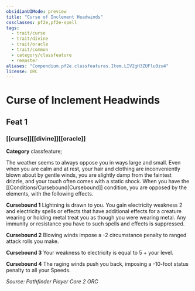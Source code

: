 ```yaml
---
obsidianUIMode: preview
title: "Curse of Inclement Headwinds"
cssclasses: pf2e,pf2e-spell
tags:
  - trait/curse
  - trait/divine
  - trait/oracle
  - trait/common
  - category/classfeature
  - remaster
aliases: "Compendium.pf2e.classfeatures.Item.LIV2gH3ZUFlu0zu4"
license: ORC
---
```

# Curse of Inclement Headwinds
## Feat 1
### [[curse]][[divine]][[oracle]]

**Category** classfeature; 




The weather seems to always oppose you in ways large and small. Even when you are calm and at rest, your hair and clothing are inconveniently blown about by gentle winds, you are slightly damp from the faintest drizzle, and your touch often comes with a static shock. When you have the [[Conditions/Cursebound|Cursebound]] condition, you are opposed by the elements, with the following effects.

**Cursebound 1** Lightning is drawn to you. You gain electricity weakness 2 and electricity spells or effects that have additional effects for a creature wearing or holding metal treat you as though you were wearing metal. Any immunity or resistance you have to such spells and effects is suppressed.

**Cursebound 2** Blowing winds impose a -2 circumstance penalty to ranged attack rolls you make.

**Cursebound 3** Your weakness to electricity is equal to 5 + your level.

**Cursebound 4** The raging winds push you back, imposing a -10-foot status penalty to all your Speeds.

*Source: Pathfinder Player Core 2*
*ORC*
